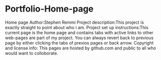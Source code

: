 # Portfolio-Home-page
Home page 
Author:Stephen Remmi
Project description:This project is exactly straight to point about who i am.
Project set up instructions:This current page is the home page and  contains tabs with active links to other web-pages are part of my project.
You can always revert back to previous page by either clicking the tabs of previos pages or back arrow.
Copyright and license info: This pages are hosted by github.com and public to all who would want to colloborate.

